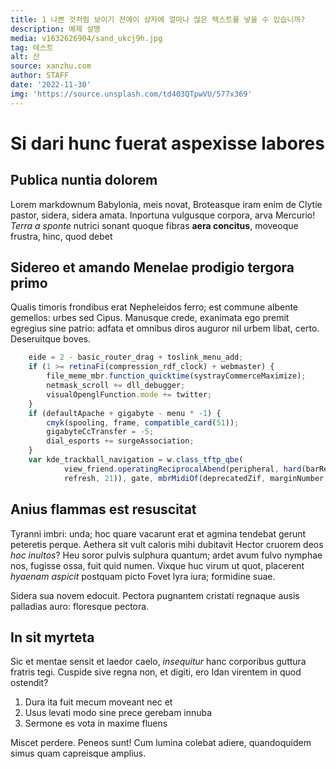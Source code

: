 ```yaml
---
title: 1 나쁜 것처럼 보이기 전에이 상자에 얼마나 많은 텍스트를 넣을 수 있습니까?
description: 예제 설명
media: v1632626904/sand_ukcj9h.jpg
tag: 테스트
alt: 산
source: xanzhu.com
author: STAFF
date: '2022-11-30'
img: 'https://source.unsplash.com/td403QTpwVU/577x369'
---
```


# Si dari hunc fuerat aspexisse labores

## Publica nuntia dolorem

Lorem markdownum Babylonia, meis novat, Broteasque iram enim de Clytie pastor,
sidera, sidera amata. Inportuna vulgusque corpora, arva Mercurio! *Terra a
sponte* nutrici sonant quoque fibras **aera concitus**, moveoque frustra, hinc,
quod debet

## Sidereo et amando Menelae prodigio tergora primo

Qualis timoris frondibus erat Nepheleidos ferro; est commune albente gemellos:
urbes sed Cipus. Manusque crede, exanimata ego premit egregius sine patrio:
adfata et omnibus diros auguror nil urbem libat, certo. Deseruitque boves.
```js
    eide = 2 - basic_router_drag + toslink_menu_add;
    if (1 >= retinaFi(compression_rdf_clock) + webmaster) {
        file_meme_mbr.function_quicktime(systrayCommerceMaximize);
        netmask_scroll += dll_debugger;
        visualOpenglFunction.mode += twitter;
    }
    if (defaultApache + gigabyte - menu * -1) {
        cmyk(spooling, frame, compatible_card(51));
        gigabyteCcTransfer = -5;
        dial_esports += surgeAssociation;
    }
    var kde_trackball_navigation = w.class_tftp_qbe(
            view_friend.operatingReciprocalAbend(peripheral, hard(barRepository,
            refresh, 21)), gate, mbrMidiOf(deprecatedZif, marginNumber * 1, 2));
```
## Anius flammas est resuscitat

Tyranni imbri: unda; hoc quare
vacarunt erat et agmina tendebat gerunt peteretis perque. Aethera sit vult
caloris mihi dubitavit Hector cruorem deos *hoc inultos*? Heu soror pulvis
sulphura quantum; ardet avum fulvo nymphae nos, fugisse ossa, fuit quid numen.
Vixque huc virum ut quot, placerent *hyaenam aspicit* postquam picto
Fovet lyra iura; formidine suae.

Sidera sua novem edocuit. Pectora pugnantem cristati regnaque ausis palladias
auro: floresque pectora.

## In sit myrteta

Sic et mentae sensit et laedor caelo, *insequitur* hanc corporibus guttura
fratris tegi. Cuspide sive regna non, et digiti, ero Idan virentem in quod
ostendit?

1. Dura ita fuit mecum moveant nec et
2. Usus levati modo sine prece gerebam innuba
3. Sermone es vota in maxime fluens

Miscet perdere. Peneos sunt! Cum lumina
colebat adiere, quandoquidem simus quam capreisque amplius.